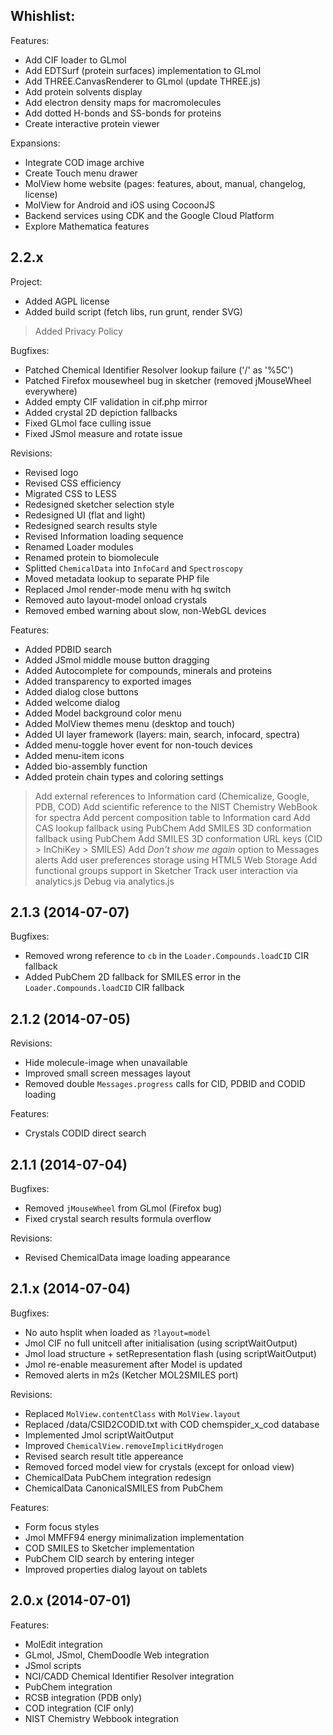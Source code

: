 ## Whishlist:

Features:

  - Add CIF loader to GLmol
  - Add EDTSurf (protein surfaces) implementation to GLmol
  - Add THREE.CanvasRenderer to GLmol (update THREE.js)
  - Add protein solvents display
  - Add electron density maps for macromolecules
  - Add dotted H-bonds and SS-bonds for proteins
  - Create interactive protein viewer

Expansions:

  - Integrate COD image archive
  - Create Touch menu drawer
  - MolView home website (pages: features, about, manual, changelog, license)
  - MolView for Android and iOS using CocoonJS
  - Backend services using CDK and the Google Cloud Platform
  - Explore Mathematica features

## 2.2.x

Project:

  - Added AGPL license
  - Added build script (fetch libs, run grunt, render SVG)
  > Added Privacy Policy

Bugfixes:

  - Patched Chemical Identifier Resolver lookup failure ('/' as '%5C')
  - Patched Firefox mousewheel bug in sketcher (removed jMouseWheel everywhere)
  - Added empty CIF validation in cif.php mirror
  - Added crystal 2D depiction fallbacks
  - Fixed GLmol face culling issue
  - Fixed JSmol measure and rotate issue

Revisions:

  - Revised logo
  - Revised CSS efficiency
  - Migrated CSS to LESS
  - Redesigned sketcher selection style
  - Redesigned UI (flat and light)
  - Redesigned search results style
  - Revised Information loading sequence
  - Renamed Loader modules
  - Renamed protein to biomolecule
  - Splitted `ChemicalData` into `InfoCard` and `Spectroscopy`
  - Moved metadata lookup to separate PHP file
  - Replaced Jmol render-mode menu with hq switch
  - Removed auto layout-model onload crystals
  - Removed embed warning about slow, non-WebGL devices

Features:

  - Added PDBID search
  - Added JSmol middle mouse button dragging
  - Added Autocomplete for compounds, minerals and proteins
  - Added transparency to exported images
  - Added dialog close buttons
  - Added welcome dialog
  - Added Model background color menu
  - Added MolView themes menu (desktop and touch)
  - Added UI layer framework (layers: main, search, infocard, spectra)
  - Added menu-toggle hover event for non-touch devices
  - Added menu-item icons
  - Added bio-assembly function
  - Added protein chain types and coloring settings
  > Add external references to Information card (Chemicalize, Google, PDB, COD)
  > Add scientific reference to the NIST Chemistry WebBook for spectra
  > Add percent composition table to Information card
  > Add CAS lookup fallback using PubChem
  > Add SMILES 3D conformation fallback using PubChem
  > Add SMILES 3D conformation URL keys (CID > InChiKey > SMILES)
  > Add *Don't show me again* option to Messages alerts
  > Add user preferences storage using HTML5 Web Storage
  > Add functional groups support in Sketcher
  > Track user interaction via analytics.js
  > Debug via analytics.js

## 2.1.3 (2014-07-07)

Bugfixes:

  - Removed wrong reference to `cb` in the `Loader.Compounds.loadCID` CIR fallback
  - Added PubChem 2D fallback for SMILES error in the `Loader.Compounds.loadCID` CIR fallback

## 2.1.2 (2014-07-05)

Revisions:

  - Hide molecule-image when unavailable
  - Improved small screen messages layout
  - Removed double `Messages.progress` calls for CID, PDBID and CODID loading

Features:

  - Crystals CODID direct search

## 2.1.1 (2014-07-04)

Bugfixes:

  - Removed `jMouseWheel` from GLmol (Firefox bug)
  - Fixed crystal search results formula overflow

Revisions:

  - Revised ChemicalData image loading appearance

## 2.1.x (2014-07-04)

Bugfixes:

  - No auto hsplit when loaded as `?layout=model`
  - Jmol CIF no full unitcell after initialisation (using scriptWaitOutput)
  - Jmol load structure + setRepresentation flash (using scriptWaitOutput)
  - Jmol re-enable measurement after Model is updated
  - Removed alerts in m2s (Ketcher MOL2SMILES port)

Revisions:

  - Replaced `MolView.contentClass` with `MolView.layout`
  - Replaced /data/CSID2CODID.txt with COD chemspider_x_cod database
  - Implemented Jmol scriptWaitOutput
  - Improved `ChemicalView.removeImplicitHydrogen`
  - Revised search result title appereance
  - Removed forced model view for crystals (except for onload view)
  - ChemicalData PubChem integration redesign
  - ChemicalData CanonicalSMILES from PubChem

Features:

  - Form focus styles
  - Jmol MMFF94 energy minimalization implementation
  - COD SMILES to Sketcher implementation
  - PubChem CID search by entering integer
  - Improved properties dialog layout on tablets

## 2.0.x (2014-07-01)

Features:

  - MolEdit integration
  - GLmol, JSmol, ChemDoodle Web integration
  - JSmol scripts
  - NCI/CADD Chemical Identifier Resolver integration
  - PubChem integration
  - RCSB integration (PDB only)
  - COD integration (CIF only)
  - NIST Chemistry Webbook integration
